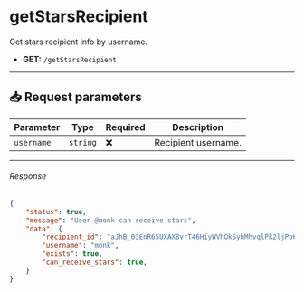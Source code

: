# getStarsRecipient

Get stars recipient info by username.

- **GET:** `/getStarsRecipient`

---

## 📥 Request parameters

| **Parameter**      | **Type**   | **Required**  | **Description**                                 |
|--------------------|------------|---------------|-------------------------------------------------|
| `username`          | `string`  | ❌            | Recipient username.                             |

---

###### Response

```json
{
    "status": true,
    "message": "User @monk can receive stars",
    "data": {
        "recipient_id": "aJhB_03EnR6SUXAX8vrT46HiyWVhOkSyhMhvqlPk2ljPo6okLBc1RQuMvpJSx9qm",
        "username": "monk",
        "exists": true,
        "can_receive_stars": true,
    }
}
```
